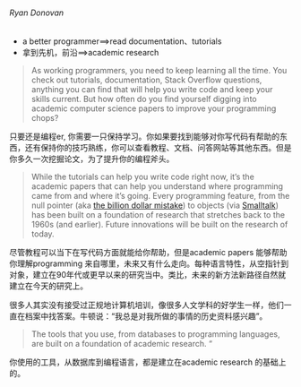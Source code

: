 ###### Ryan Donovan

* a better programmer==>read documentation、tutorials
* 拿到先机，前沿==>academic research



> As working programmers, you need to keep learning all the time. You check out tutorials, documentation, Stack Overflow questions, anything you can find that will help you write code and keep your skills current. But how often do you find yourself digging into academic computer science papers to improve your programming chops?

只要还是编程er, 你需要一只保持学习。你如果要找到能够对你写代码有帮助的东西，还有保持你的技巧熟练，你可以查看教程、文档、问答网站等其他东西。但是你多久一次挖掘论文，为了提升你的编程斧头。

> While the tutorials can help you write code right now, it’s the academic papers that can help you understand where programming came from and where it’s going. Every programming feature, from the null pointer (aka [the billion dollar mistake](https://qconlondon.com/london-2009/qconlondon.com/london-2009/speaker/Tony+Hoare.html)) to objects (via [Smalltalk](https://softwareengineering.stackexchange.com/questions/142327/what-did-they-call-object-oriented-programming-before-alan-kay-invented-the-term/142330#142330)) has been built on a foundation of research that stretches back to the 1960s (and earlier). Future innovations will be built on the research of today. 

尽管教程可以当下在写代码方面就能给你帮助，但是academic papers 能够帮助你理解programming 来自哪里，未来又有什么走向。每种语言特性，从空指针到对象，建立在90年代或更早以来的研究当中。类比，未来的新方法新路径自然就建立在今天的研究上。

很多人其实没有接受过正规地计算机培训，像很多人文学科的好学生一样，他们一直在档案中找答案。牛顿说：“我总是对我所做的事情的历史资料感兴趣”。

> The tools that you use, from databases to programming languages, are built on a foundation of academic research. “

你使用的工具，从数据库到编程语言，都是建立在academic research 的基础上的。

> 